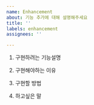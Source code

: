 ```yaml
---
name: Enhancement
about: 기능 추가에 대해 설명해주세요
title: ''
labels: enhancement
assignees: ''

---
```


1. 구현하려는 기능설명



2. 구현해야하는 이유



3. 구현할 방법



4.  하고싶은 말
